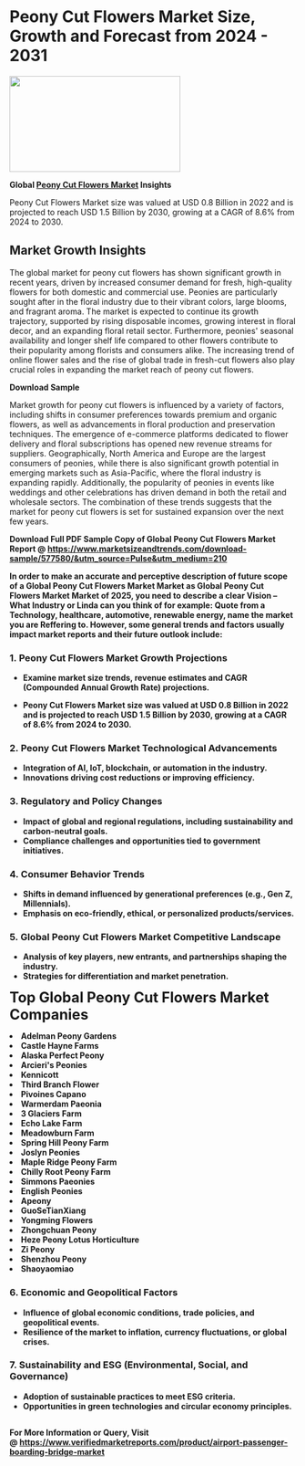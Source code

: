 <H1>Peony Cut Flowers Market Size, Growth and Forecast from 2024 - 2031</H1><img class="aligncenter size-medium wp-image-584254" src="https://thirdeyenews.in/wp-content/uploads/2024/09/Global-Market-Research-300x168.jpeg" alt="" width="300" height="168" /><p><strong>Global&nbsp;<a href="https://www.marketsizeandtrends.com/download-sample/577580/&amp;utm_source=Pulse&amp;utm_medium=210">Peony Cut Flowers Market</a> Insights</strong></p><p>Peony Cut Flowers Market size was valued at USD 0.8 Billion in 2022 and is projected to reach USD 1.5 Billion by 2030, growing at a CAGR of 8.6% from 2024 to 2030.</p><p><h2>Market Growth Insights</h2> <p>The global market for peony cut flowers has shown significant growth in recent years, driven by increased consumer demand for fresh, high-quality flowers for both domestic and commercial use. Peonies are particularly sought after in the floral industry due to their vibrant colors, large blooms, and fragrant aroma. The market is expected to continue its growth trajectory, supported by rising disposable incomes, growing interest in floral decor, and an expanding floral retail sector. Furthermore, peonies' seasonal availability and longer shelf life compared to other flowers contribute to their popularity among florists and consumers alike. The increasing trend of online flower sales and the rise of global trade in fresh-cut flowers also play crucial roles in expanding the market reach of peony cut flowers.</p> <p><strong>Download Sample</strong></p> <p>Market growth for peony cut flowers is influenced by a variety of factors, including shifts in consumer preferences towards premium and organic flowers, as well as advancements in floral production and preservation techniques. The emergence of e-commerce platforms dedicated to flower delivery and floral subscriptions has opened new revenue streams for suppliers. Geographically, North America and Europe are the largest consumers of peonies, while there is also significant growth potential in emerging markets such as Asia-Pacific, where the floral industry is expanding rapidly. Additionally, the popularity of peonies in events like weddings and other celebrations has driven demand in both the retail and wholesale sectors. The combination of these trends suggests that the market for peony cut flowers is set for sustained expansion over the next few years.</p> <p><strong></p><p><span class=""><strong>Download Full PDF Sample Copy of Global Peony Cut Flowers Market Report</strong> @ <a href="https://www.marketsizeandtrends.com/download-sample/577580/&amp;utm_source=Pulse&amp;utm_medium=210" target="_blank">https://www.marketsizeandtrends.com/download-sample/577580/&amp;utm_source=Pulse&amp;utm_medium=210</a></span></p><p>In order to make an accurate and perceptive description of future scope of a Global&nbsp;Peony Cut Flowers Market Market as Global&nbsp;Peony Cut Flowers Market Market of 2025, you need to describe a clear Vision &ndash; What Industry or Linda can you think of for example: Quote from a Technology, healthcare, automotive, renewable energy, name the market you are Reffering to. However, some general trends and factors usually impact market reports and their future outlook include:</p><h3>1.&nbsp;<strong>Peony Cut Flowers Market Growth Projections</strong></h3><ul><li>Examine market size trends, revenue estimates and CAGR (Compounded Annual Growth Rate) projections.</li><li><p>Peony Cut Flowers Market size was valued at USD 0.8 Billion in 2022 and is projected to reach USD 1.5 Billion by 2030, growing at a CAGR of 8.6% from 2024 to 2030.</p></li></ul><h3>2.&nbsp;<strong>Peony Cut Flowers Market Technological Advancements</strong></h3><ul><li>Integration of AI, IoT, blockchain, or automation in the industry.</li><li>Innovations driving cost reductions or improving efficiency.</li></ul><h3>3.&nbsp;<strong>Regulatory and Policy Changes</strong></h3><ul><li>Impact of global and regional regulations, including sustainability and carbon-neutral goals.</li><li>Compliance challenges and opportunities tied to government initiatives.</li></ul><h3>4.&nbsp;<strong>Consumer Behavior Trends</strong></h3><ul><li>Shifts in demand influenced by generational preferences (e.g., Gen Z, Millennials).</li><li>Emphasis on eco-friendly, ethical, or personalized products/services.</li></ul><h3>5.&nbsp;<strong>Global Peony Cut Flowers Market Competitive Landscape</strong></h3><ul><li>Analysis of key players, new entrants, and partnerships shaping the industry.</li><li>Strategies for differentiation and market penetration.</li></ul><p data-pm-slice="1 1 []"><span style="color: inherit; font-family: inherit; font-size: 25px;">Top Global Peony Cut Flowers Market Companies</span></p><div class="" data-test-id=""><p><li>Adelman Peony Gardens</li><li> Castle Hayne Farms</li><li> Alaska Perfect Peony</li><li> Arcieri's Peonies</li><li> Kennicott</li><li> Third Branch Flower</li><li> Pivoines Capano</li><li> Warmerdam Paeonia</li><li> 3 Glaciers Farm</li><li> Echo Lake Farm</li><li> Meadowburn Farm</li><li> Spring Hill Peony Farm</li><li> Joslyn Peonies</li><li> Maple Ridge Peony Farm</li><li> Chilly Root Peony Farm</li><li> Simmons Paeonies</li><li> English Peonies</li><li> Apeony</li><li> GuoSeTianXiang</li><li> Yongming Flowers</li><li> Zhongchuan Peony</li><li> Heze Peony Lotus Horticulture</li><li> Zi Peony</li><li> Shenzhou Peony</li><li> Shaoyaomiao</li></p></div><h3>6.&nbsp;<strong>Economic and Geopolitical Factors</strong></h3><ul><li>Influence of global economic conditions, trade policies, and geopolitical events.</li><li>Resilience of the market to inflation, currency fluctuations, or global crises.</li></ul><h3>7.&nbsp;<strong>Sustainability and ESG (Environmental, Social, and Governance)</strong></h3><ul><li>Adoption of sustainable practices to meet ESG criteria.</li><li>Opportunities in green technologies and circular economy principles.</li></ul><h2><strong style="font-size: 14px;">For More Information or Query, Visit @&nbsp;</strong><a style="background-color: #ffffff; font-size: 14px;" href="https://www.marketsizeandtrends.com/report/peony-cut-flowers-market/" target="_blank">https://www.verifiedmarketreports.com/product/airport-passenger-boarding-bridge-market</a></h2>
